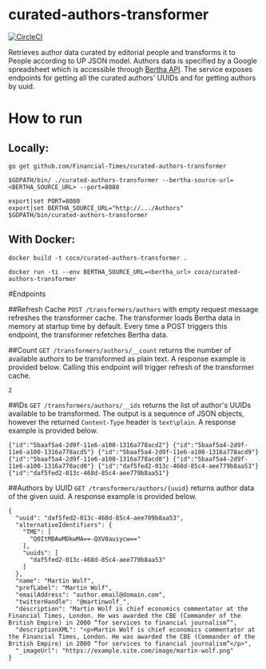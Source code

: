 # curated-authors-transformer

[![CircleCI](https://circleci.com/gh/Financial-Times/curated-authors-transformer.svg?style=svg)](https://circleci.com/gh/Financial-Times/curated-authors-transformer)

Retrieves author data curated by editorial people and transforms it to People according to UP JSON model.
Authors data is specified by a Google spreadsheet which is accessible through [Bertha API](https://github.com/ft-interactive/bertha/wiki/Tutorial).
The service exposes endpoints for getting all the curated authors' UUIDs and for getting authors by uuid.

# How to run

## Locally: 

`go get github.com/Financial-Times/curated-authors-transformer`

`$GOPATH/bin/ ./curated-authors-transformer --bertha-source-url=<BERTHA_SOURCE_URL> --port=8080`                

```
export|set PORT=8080
export|set BERTHA_SOURCE_URL="http://.../Authors"
$GOPATH/bin/curated-authors-transformer
```

## With Docker:

`docker build -t coco/curated-authors-transformer .`

`docker run -ti --env BERTHA_SOURCE_URL=<bertha_url> coco/curated-authors-transformer`

#Endpoints

##Refresh Cache
`POST /transformers/authors` with empty request message refreshes the transformer cache.
The transformer loads Bertha data in memory at startup time by default. Every time a POST triggers this endpoint, the transformer refetches Bertha data.

##Count
`GET /transformers/authors/__count` returns the number of available authors to be transformed as plain text.
A response example is provided below. Calling this endpoint will trigger refresh of the transformer cache. 

```
2
```

##IDs
`GET /transformers/authors/__ids` returns the list of author's UUIDs available to be transformed. 
The output is a sequence of JSON objects, however the returned `Content-Type` header is `text\plain`.
A response example is provided below.

```
{"id":"5baaf5a4-2d9f-11e6-a100-1316a778acd2"} {"id":"5baaf5a4-2d9f-11e6-a100-1316a778acd5"} {"id":"5baaf5a4-2d9f-11e6-a100-1316a778acd9"} {"id":"5baaf5a4-2d9f-11e6-a100-1316a778acd8"} {"id":"5baaf5a4-2d9f-11e6-a100-1316a778acd0"} {"id":"daf5fed2-013c-468d-85c4-aee779b8aa53"} {"id":"daf5fed2-013c-468d-85c4-aee779b8aa51"} 
```

##Authors by UUID
`GET /transformers/authors/{uuid}` returns author data of the given uuid. 
A response example is provided below.

```
{
  "uuid": "daf5fed2-013c-468d-85c4-aee709b8aa53",
  "alternativeIdentifiers": {
    "TME": [
      "Q0ItMDAwMDkwMA==-QXV0auiycw=="
    ],
    "uuids": [
      "daf5fed2-013c-468d-85c4-aee779b8aa53"
    ]
  },
  "name": "Martin Wolf",
  "prefLabel": "Martin Wolf",
  "emailAddress": "author.email@domain.com",
  "twitterHandle": "@martinwolf_",
  "description": "Martin Wolf is chief economics commentator at the Financial Times, London. He was awarded the CBE (Commander of the British Empire) in 2000 “for services to financial journalism”",
  "descriptionXML": "<p>Martin Wolf is chief economics commentator at the Financial Times, London. He was awarded the CBE (Commander of the British Empire) in 2000 “for services to financial journalism”</p>",
  "_imageUrl": "https://example.site.com/image/martin-wolf.png"
}
```
